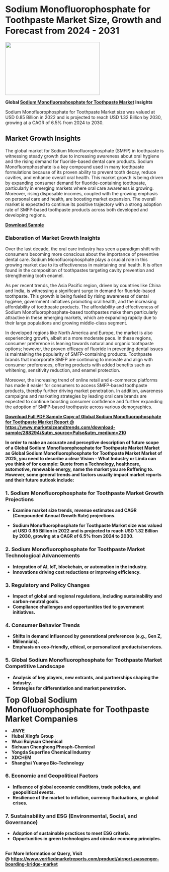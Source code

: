 <H1>Sodium Monofluorophosphate for Toothpaste Market Size, Growth and Forecast from 2024 - 2031</H1><img class="aligncenter size-medium wp-image-584254" src="https://thirdeyenews.in/wp-content/uploads/2024/09/Global-Market-Research-300x168.jpeg" alt="" width="300" height="168" /><p><strong>Global&nbsp;<a href="https://www.marketsizeandtrends.com/download-sample/288294/&amp;utm_source=Pulse&amp;utm_medium=210">Sodium Monofluorophosphate for Toothpaste Market</a> Insights</strong></p><p>Sodium Monofluorophosphate for Toothpaste Market size was valued at USD 0.85 Billion in 2022 and is projected to reach USD 1.32 Billion by 2030, growing at a CAGR of 6.5% from 2024 to 2030.</p><p><h2>Market Growth Insights</h2> <p>The global market for Sodium Monofluorophosphate (SMFP) in toothpaste is witnessing steady growth due to increasing awareness about oral hygiene and the rising demand for fluoride-based dental care products. Sodium Monofluorophosphate is a key compound used in many toothpaste formulations because of its proven ability to prevent tooth decay, reduce cavities, and enhance overall oral health. This market growth is being driven by expanding consumer demand for fluoride-containing toothpaste, particularly in emerging markets where oral care awareness is growing. Moreover, rising disposable incomes, coupled with the growing emphasis on personal care and health, are boosting market expansion. The overall market is expected to continue its positive trajectory with a strong adoption rate of SMFP-based toothpaste products across both developed and developing regions.</p> <p><strong><a href="#">Download Sample</a></strong></p> <h3>Elaboration of Market Growth Insights</h3> <p>Over the last decade, the oral care industry has seen a paradigm shift with consumers becoming more conscious about the importance of preventive dental care. Sodium Monofluorophosphate plays a crucial role in this growing market due to its effectiveness in maintaining oral health. It is often found in the composition of toothpastes targeting cavity prevention and strengthening tooth enamel.</p> <p>As per recent trends, the Asia Pacific region, driven by countries like China and India, is witnessing a significant surge in demand for fluoride-based toothpaste. This growth is being fueled by rising awareness of dental hygiene, government initiatives promoting oral health, and the increasing affordability of toothpaste products. The affordability and effectiveness of Sodium Monofluorophosphate-based toothpastes make them particularly attractive in these emerging markets, which are expanding rapidly due to their large populations and growing middle-class segment.</p> <p>In developed regions like North America and Europe, the market is also experiencing growth, albeit at a more moderate pace. In these regions, consumer preference is leaning towards natural and organic toothpaste options; however, the proven efficacy of fluoride in preventing dental issues is maintaining the popularity of SMFP-containing products. Toothpaste brands that incorporate SMFP are continuing to innovate and align with consumer preferences, offering products with added benefits such as whitening, sensitivity reduction, and enamel protection.</p> <p>Moreover, the increasing trend of online retail and e-commerce platforms has made it easier for consumers to access SMFP-based toothpaste products, thereby further driving market penetration. In addition, awareness campaigns and marketing strategies by leading oral care brands are expected to continue boosting consumer confidence and further expanding the adoption of SMFP-based toothpaste across various demographics.</p> <p><strong><a href="#"></p><p><span class=""><strong>Download Full PDF Sample Copy of Global Sodium Monofluorophosphate for Toothpaste Market Report</strong> @ <a href="https://www.marketsizeandtrends.com/download-sample/288294/&amp;utm_source=Pulse&amp;utm_medium=210" target="_blank">https://www.marketsizeandtrends.com/download-sample/288294/&amp;utm_source=Pulse&amp;utm_medium=210</a></span></p><p>In order to make an accurate and perceptive description of future scope of a Global&nbsp;Sodium Monofluorophosphate for Toothpaste Market Market as Global&nbsp;Sodium Monofluorophosphate for Toothpaste Market Market of 2025, you need to describe a clear Vision &ndash; What Industry or Linda can you think of for example: Quote from a Technology, healthcare, automotive, renewable energy, name the market you are Reffering to. However, some general trends and factors usually impact market reports and their future outlook include:</p><h3>1.&nbsp;<strong>Sodium Monofluorophosphate for Toothpaste Market Growth Projections</strong></h3><ul><li>Examine market size trends, revenue estimates and CAGR (Compounded Annual Growth Rate) projections.</li><li><p>Sodium Monofluorophosphate for Toothpaste Market size was valued at USD 0.85 Billion in 2022 and is projected to reach USD 1.32 Billion by 2030, growing at a CAGR of 6.5% from 2024 to 2030.</p></li></ul><h3>2.&nbsp;<strong>Sodium Monofluorophosphate for Toothpaste Market Technological Advancements</strong></h3><ul><li>Integration of AI, IoT, blockchain, or automation in the industry.</li><li>Innovations driving cost reductions or improving efficiency.</li></ul><h3>3.&nbsp;<strong>Regulatory and Policy Changes</strong></h3><ul><li>Impact of global and regional regulations, including sustainability and carbon-neutral goals.</li><li>Compliance challenges and opportunities tied to government initiatives.</li></ul><h3>4.&nbsp;<strong>Consumer Behavior Trends</strong></h3><ul><li>Shifts in demand influenced by generational preferences (e.g., Gen Z, Millennials).</li><li>Emphasis on eco-friendly, ethical, or personalized products/services.</li></ul><h3>5.&nbsp;<strong>Global Sodium Monofluorophosphate for Toothpaste Market Competitive Landscape</strong></h3><ul><li>Analysis of key players, new entrants, and partnerships shaping the industry.</li><li>Strategies for differentiation and market penetration.</li></ul><p data-pm-slice="1 1 []"><span style="color: inherit; font-family: inherit; font-size: 25px;">Top Global Sodium Monofluorophosphate for Toothpaste Market Companies</span></p><div class="" data-test-id=""><p><li>JINYE</li><li> Hubei Xingfa Group</li><li> Wuxi Ruiyuan Chemical</li><li> Sichuan Chenghong Phosph-Chemical</li><li> Yongda Superfine Chemical Industry</li><li> XDCHEM</li><li> Shanghai Yuanye Bio-Technology</li></p></div><h3>6.&nbsp;<strong>Economic and Geopolitical Factors</strong></h3><ul><li>Influence of global economic conditions, trade policies, and geopolitical events.</li><li>Resilience of the market to inflation, currency fluctuations, or global crises.</li></ul><h3>7.&nbsp;<strong>Sustainability and ESG (Environmental, Social, and Governance)</strong></h3><ul><li>Adoption of sustainable practices to meet ESG criteria.</li><li>Opportunities in green technologies and circular economy principles.</li></ul><h2><strong style="font-size: 14px;">For More Information or Query, Visit @&nbsp;</strong><a style="background-color: #ffffff; font-size: 14px;" href="https://www.marketsizeandtrends.com/report/sodium-monofluorophosphate-for-toothpaste-market/" target="_blank">https://www.verifiedmarketreports.com/product/airport-passenger-boarding-bridge-market</a></h2>
